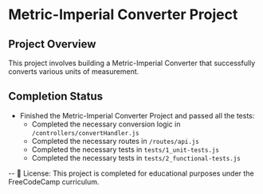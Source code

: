 # Metric-Imperial Converter Project

## Project Overview
This project involves building a Metric-Imperial Converter that successfully converts various units of measurement.

## Completion Status
- Finished the Metric-Imperial Converter Project and passed all the tests:
  - Completed the necessary conversion logic in `/controllers/convertHandler.js`
  - Completed the necessary routes in `/routes/api.js`
  - Completed the necessary tests in `tests/1_unit-tests.js`
  - Completed the necessary tests in `tests/2_functional-tests.js`

--
📄 License: This project is completed for educational purposes under the FreeCodeCamp curriculum.
